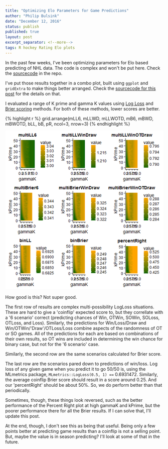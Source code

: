 ```yaml
---
title: "Optimizing Elo Parameters for Game Predictions"
author: "Philip Bulsink"
date: "December 12, 2016"
status: publish
published: true
layout: post
excerpt_separator: <!--more-->
tags: R hockey Rating Elo plots 
---
```

 

 
In the past few weeks, I've been optimizing parameters for Elo based predicting of NHL data. The code is complex and won't be put here. Check the [sourcecode](http://github.com/pbulsink/pbulsink.github.io) in the repo.
 
I've put those results together in a combo plot, built using `ggplot` and `gridExtra` to make things better arranged. Check the [sourcecode for this post](http://github.com/pbulsink/pbulsink.github.io) for the details on that. 
 
<!--more-->
 
I evaluated a range of K prime and gamma K values using [Log Loss](https://en.wikipedia.org/wiki/Loss_functions_for_classification#Logistic_loss) and [Brier scoring](https://en.wikipedia.org/wiki/Brier_score) methods. 
For both of these methods, lower scores are better. 
 

 

{% highlight r %}
grid.arrange(mLL6, mLLWD, mLLWOTD, mB6, mBWD, mBWOTD, bLL, bB, pR, ncol=3, nrow=3)
{% endhighlight %}

![plot of chunk multiplot_scores](/images/multiplot_scores-1.png)
 
How good is this? Not super good.
 
The first row of results are complex multi-possibility LogLoss situations. These are hard to give a 'coinflip' expected score to, but they correllate with a '6 scenario' correct (predicting chances of Win, OTWin, SOWin, SOLoss, OTLoss, and Loss). Similarly, the predictions for Win/Loss/Draw and Win/OTWin/'Draw'/OTLoss/Loss combine aspects of the randomness of OT or SO games. All of the predictions for each are based on combinations of their own results, so OT wins are included in determining the win chance for binary case, but not for the '6 scenario' case. 
 
Similarly, the second row are the same scenarios calculated for Brier score.
 
The last row are the scenarios pared down to predictions of win/loss. Log loss of any given game when you predict it to go 50/50 is, using the MLmetrics package, `MLmetrics::LogLoss(0.5, 1) ==` 0.6931472. Similarly, the average coinflip Brier score should result in a score around 0.25. And our 'percentRight' should be about 50%. So, we do perform better than that periodically.
 
Sometimes, though, these things look reversed, such as the better performance of the Percent Right plot at high gammaK and kPrime, but the poorer performance there for all the Brier results. If I can solve that, I'll update this post.
 
At the end, though, I don't see this as being that useful. Being only a few points better at predicting game results than a coinflip is not a selling point. But, maybe the value is in season predicting? I'll look at some of that in the future. 
